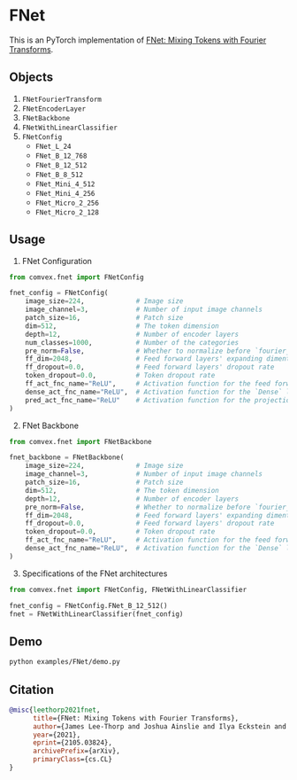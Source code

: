 # FNet

This is an PyTorch implementation of [FNet: Mixing Tokens with Fourier Transforms](https://arxiv.org/abs/2105.03824). <!--  For the official implementation, check out this [repo](). -->

## Objects

1. `FNetFourierTransform`
2. `FNetEncoderLayer`
3. `FNetBackbone`
4. `FNetWithLinearClassifier`
5. `FNetConfig`
   - `FNet_L_24`
   - `FNet_B_12_768`
   - `FNet_B_12_512`
   - `FNet_B_8_512`
   - `FNet_Mini_4_512`
   - `FNet_Mini_4_256`
   - `FNet_Micro_2_256`
   - `FNet_Micro_2_128`

## Usage

1. FNet Configuration

```python
from comvex.fnet import FNetConfig

fnet_config = FNetConfig(
    image_size=224,             # Image size
    image_channel=3,            # Number of input image channels
    patch_size=16,              # Patch size
    dim=512,                    # The token dimension
    depth=12,                   # Number of encoder layers
    num_classes=1000,           # Number of the categories
    pre_norm=False,             # Whether to normalize before `fourier_block` and `ff_block`
    ff_dim=2048,                # Feed forward layers' expanding dimention
    ff_dropout=0.0,             # Feed forward layers' dropout rate
    token_dropout=0.0,          # Token dropout rate
    ff_act_fnc_name="ReLU",     # Activation function for the feed forward layers in the encoder layers
    dense_act_fnc_name="ReLU",  # Activation function for the `Dense` layer from the official paper
    pred_act_fnc_name="ReLU"    # Activation function for the projection head from the official paper
)
```

2. FNet Backbone

```python
from comvex.fnet import FNetBackbone

fnet_backbone = FNetBackbone(
    image_size=224,             # Image size
    image_channel=3,            # Number of input image channels
    patch_size=16,              # Patch size
    dim=512,                    # The token dimension
    depth=12,                   # Number of encoder layers
    pre_norm=False,             # Whether to normalize before `fourier_block` and `ff_block`
    ff_dim=2048,                # Feed forward layers' expanding dimention
    ff_dropout=0.0,             # Feed forward layers' dropout rate
    token_dropout=0.0,          # Token dropout rate
    ff_act_fnc_name="ReLU",     # Activation function for the feed forward layers in the encoder layers
    dense_act_fnc_name="ReLU",  # Activation function for the `Dense` layer from the official paper
)
```

3. Specifications of the FNet architectures

```python
from comvex.fnet import FNetConfig, FNetWithLinearClassifier

fnet_config = FNetConfig.FNet_B_12_512()
fnet = FNetWithLinearClassifier(fnet_config)
```

## Demo

```bash
python examples/FNet/demo.py
```

## Citation

```bibtex
@misc{leethorp2021fnet,
      title={FNet: Mixing Tokens with Fourier Transforms},
      author={James Lee-Thorp and Joshua Ainslie and Ilya Eckstein and Santiago Ontanon},
      year={2021},
      eprint={2105.03824},
      archivePrefix={arXiv},
      primaryClass={cs.CL}
}
```
